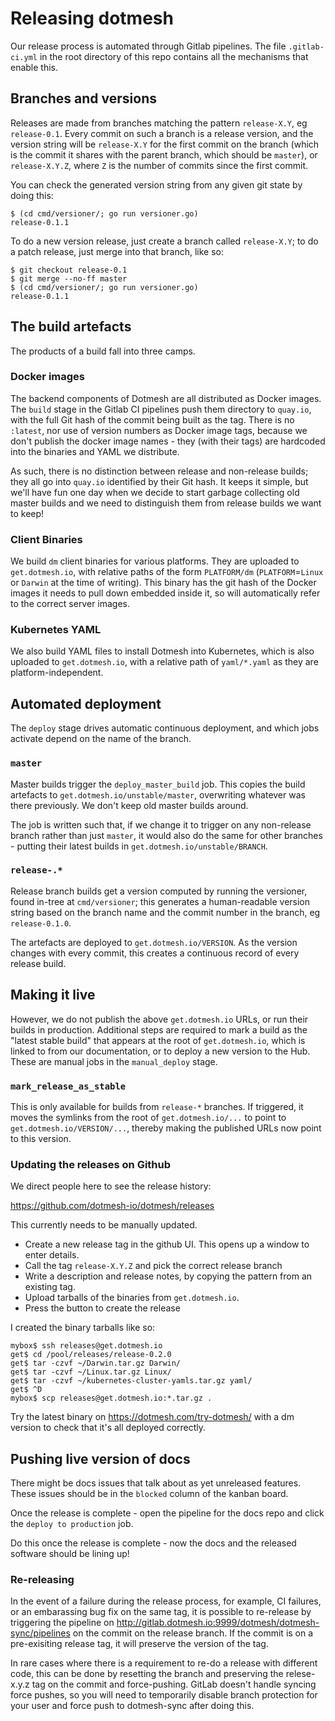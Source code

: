 # Releasing dotmesh

Our release process is automated through Gitlab pipelines. The file
`.gitlab-ci.yml` in the root directory of this repo contains all the
mechanisms that enable this.

## Branches and versions

Releases are made from branches matching the pattern `release-X.Y`, eg
`release-0.1`. Every commit on such a branch is a release version, and
the version string will be `release-X.Y` for the first commit on the
branch (which is the commit it shares with the parent branch, which
should be `master`), or `release-X.Y.Z`, where `Z` is the number of
commits since the first commit.

You can check the generated version string from any given git state by doing this:

```
$ (cd cmd/versioner/; go run versioner.go)
release-0.1.1
```

To do a new version release, just create a branch called
`release-X.Y`; to do a patch release, just merge into that branch,
like so:

```
$ git checkout release-0.1
$ git merge --no-ff master
$ (cd cmd/versioner/; go run versioner.go)
release-0.1.1
```

## The build artefacts

The products of a build fall into three camps.

### Docker images

The backend components of Dotmesh are all distributed as Docker
images. The `build` stage in the Gitlab CI pipelines push them
directory to `quay.io`, with the full Git hash of the commit being
built as the tag. There is no `:latest`, nor use of version numbers as
Docker image tags, because we don't publish the docker image names -
they (with their tags) are hardcoded into the binaries and YAML we
distribute.

As such, there is no distinction between release and non-release
builds; they all go into `quay.io` identified by their Git hash. It
keeps it simple, but we'll have fun one day when we decide to start
garbage collecting old master builds and we need to distinguish them
from release builds we want to keep!

### Client Binaries

We build `dm` client binaries for various platforms. They are uploaded
to `get.dotmesh.io`, with relative paths of the form `PLATFORM/dm`
(`PLATFORM`=`Linux` or `Darwin` at the time of writing). This binary
has the git hash of the Docker images it needs to pull down embedded
inside it, so will automatically refer to the correct server images.

### Kubernetes YAML

We also build YAML files to install Dotmesh into Kubernetes, which is
also uploaded to `get.dotmesh.io`, with a relative path of
`yaml/*.yaml` as they are platform-independent.

## Automated deployment

The `deploy` stage drives automatic continuous deployment, and which
jobs activate depend on the name of the branch.

### `master`

Master builds trigger the `deploy_master_build` job. This copies the
build artefacts to `get.dotmesh.io/unstable/master`, overwriting
whatever was there previously. We don't keep old master builds around.

The job is written such that, if we change it to trigger on any
non-release branch rather than just `master`, it would also do the
same for other branches - putting their latest builds in
`get.dotmesh.io/unstable/BRANCH`.

### `release-.*`

Release branch builds get a version computed by running the versioner,
found in-tree at `cmd/versioner`; this generates a human-readable
version string based on the branch name and the commit number in the
branch, eg `release-0.1.0`.

The artefacts are deployed to `get.dotmesh.io/VERSION`. As the version
changes with every commit, this creates a continuous record of every
release build.

## Making it live

However, we do not publish the above `get.dotmesh.io` URLs, or run
their builds in production. Additional steps are required to mark a
build as the "latest stable build" that appears at the root of
`get.dotmesh.io`, which is linked to from our documentation, or to
deploy a new version to the Hub. These are manual jobs in the
`manual_deploy` stage.

### `mark_release_as_stable`

This is only available for builds from `release-*` branches. If
triggered, it moves the symlinks from the root of `get.dotmesh.io/...`
to point to `get.dotmesh.io/VERSION/...`, thereby making the published
URLs now point to this version.

### Updating the releases on Github

We direct people here to see the release history:

https://github.com/dotmesh-io/dotmesh/releases

This currently needs to be manually updated.

 * Create a new release tag in the github UI. This opens up a window to enter details.
 * Call the tag `release-X.Y.Z` and pick the correct release branch
 * Write a description and release notes, by copying the pattern from an existing tag.
 * Upload tarballs of the binaries from `get.dotmesh.io`.
 * Press the button to create the release

I created the binary tarballs like so:

```
mybox$ ssh releases@get.dotmesh.io
get$ cd /pool/releases/release-0.2.0
get$ tar -czvf ~/Darwin.tar.gz Darwin/
get$ tar -czvf ~/Linux.tar.gz Linux/
get$ tar -czvf ~/kubernetes-cluster-yamls.tar.gz yaml/
get$ ^D
mybox$ scp releases@get.dotmesh.io:*.tar.gz .
```

Try the latest binary on https://dotmesh.com/try-dotmesh/ with a dm
version to check that it's all deployed correctly.

## Pushing live version of docs

There might be docs issues that talk about as yet unreleased features.  These
issues should be in the `blocked` column of the kanban board.

Once the release is complete - open the pipeline for the docs repo and click
the `deploy to production` job.

Do this once the release is complete - now the docs and the released software
should be lining up!

### Re-releasing
In the event of a failure during the release process, for example, CI failures, or an embarassing bug fix on the same tag, it is possible to re-release by triggering the pipeline on http://gitlab.dotmesh.io:9999/dotmesh/dotmesh-sync/pipelines on the commit on the release branch. If the commit is on a pre-exisiting release tag, it will preserve the version of the tag.

In rare cases where there is a requirement to re-do a release with different code, this can be done by resetting the branch and preserving the relese-x.y.z tag on the commit and force-pushing. GitLab doesn't handle syncing force pushes, so you will need to temporarily disable branch protection for your user and force push to dotmesh-sync after doing this.
